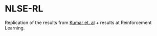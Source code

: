# NLSE-RL

Replication of the results from [Kumar et. al](https://www.nature.com/articles/srep13268) + results at Reinforcement Learning.
